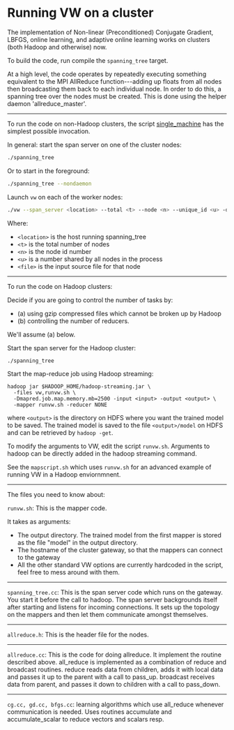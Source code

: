# Running VW on a cluster

The implementation of Non-linear (Preconditioned) Conjugate Gradient,
LBFGS, online learning, and adaptive online learning works on clusters
(both Hadoop and otherwise) now.

To build the code, run compile the `spanning_tree` target.

At a high level, the code operates by repeatedly executing something
equivalent to the MPI AllReduce function---adding up floats from all
nodes then broadcasting them back to each individual node. In order
to do this, a spanning tree over the nodes must be created. This is
done using the helper daemon 'allreduce_master'.

***********************************************************************

To run the code on non-Hadoop clusters, the script [single_machine](https://github.com/VowpalWabbit/vowpal_wabbit/blob/master/cluster/single_machine)
has the simplest possible invocation.

In general: start the span server on one of the cluster nodes:
```sh
./spanning_tree
```

Or to start in the foreground:
```sh
./spanning_tree --nondaemon
```

Launch `vw` on each of the worker nodes:

```sh
./vw --span_server <location> --total <t> --node <n> --unique_id <u> -d <file>
```

Where:
- `<location>` is the host running spanning_tree
- `<t>` is the total number of nodes
- `<n>` is the node id number
- `<u>` is a number shared by all nodes in the process
- `<file>` is the input source file for that node

---

To run the code on Hadoop clusters:

Decide if you are going to control the number of tasks by:
- (a) using gzip compressed files which cannot be broken up by Hadoop
- (b) controlling the number of reducers.

We'll assume (a) below.

Start the span server for the Hadoop cluster:

```sh
./spanning_tree
```

Start the map-reduce job using Hadoop streaming:

```
hadoop jar $HADOOP_HOME/hadoop-streaming.jar \
  -files vw,runvw.sh \
  -Dmapred.job.map.memory.mb=2500 -input <input> -output <output> \
  -mapper runvw.sh -reducer NONE
```

where `<output>` is the directory on HDFS where you want the trained
model to be saved. The trained model is saved to the file
`<output>/model` on HDFS and can be retrieved by `hadoop -get`.

To modify the arguments to VW, edit the script `runvw.sh`. Arguments to
hadoop can be directly added in the hadoop streaming command.

See the `mapscript.sh` which uses `runvw.sh` for an advanced example
of running VW in a Hadoop enviornmnent.

---

The files you need to know about:

`runvw.sh`: This is the mapper code.

It takes as arguments:
- The output directory. The trained model from the first mapper is stored as the file "model" in the output directory.
- The hostname of the cluster gateway, so that the mappers can connect to the gateway
- All the other standard VW options are currently hardcoded in the script, feel free to mess around with them.

---

`spanning_tree.cc`: This is the span server code which runs on the
gateway. You start it before the call to hadoop.  The span server
backgrounds itself after starting and listens for incoming
connections. It sets up the topology on the mappers and then let them
communicate amongst themselves.

---

`allreduce.h`: This is the header file for the nodes.

---

`allreduce.cc`: This is the code for doing allreduce. It implement the
routine described above. all_reduce is implemented as a combination of
reduce and broadcast routines. reduce reads data from children, adds it
with local data and passes it up to the parent with a call to pass_up.
broadcast receives data from parent, and passes it down to children with
a call to pass_down.

---

`cg.cc, gd.cc, bfgs.cc`: learning algorithms which use all_reduce
whenever communication is needed. Uses routines accumulate and
accumulate_scalar to reduce vectors and scalars resp.
